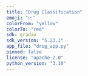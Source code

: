 ```yaml
---
title: "Drug Classification"
emoji: "📈"
colorFrom: "yellow"
colorTo: "red"
sdk: gradio
sdk_version: "5.23.1"
app_file: "drug_app.py"
pinned: false
license: "apache-2.0"
python_version: "3.10"
---
```



